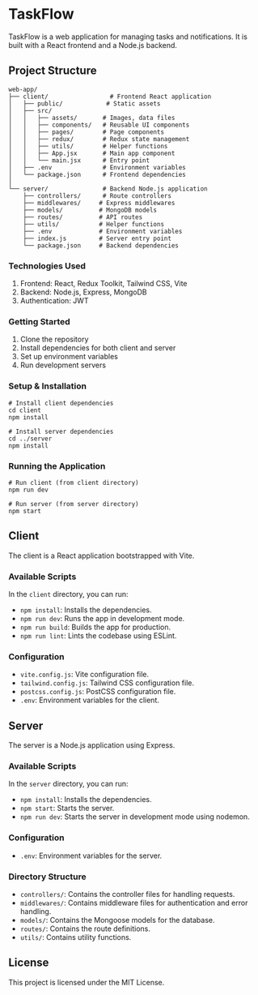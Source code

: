 # TaskFlow

TaskFlow is a web application for managing tasks and notifications. It is built with a React frontend and a Node.js backend.

## Project Structure
```
web-app/
├── client/                 # Frontend React application
│   ├── public/            # Static assets
│   ├── src/
│   │   ├── assets/       # Images, data files
│   │   ├── components/   # Reusable UI components
│   │   ├── pages/        # Page components
│   │   ├── redux/        # Redux state management
│   │   ├── utils/        # Helper functions
│   │   ├── App.jsx       # Main app component
│   │   └── main.jsx      # Entry point
│   ├── .env              # Environment variables
│   └── package.json      # Frontend dependencies
│
└── server/               # Backend Node.js application
    ├── controllers/      # Route controllers
    ├── middlewares/     # Express middlewares
    ├── models/          # MongoDB models
    ├── routes/          # API routes
    ├── utils/           # Helper functions
    ├── .env             # Environment variables
    ├── index.js         # Server entry point
    └── package.json     # Backend dependencies
```

### Technologies Used
1. Frontend: React, Redux Toolkit, Tailwind CSS, Vite
2. Backend: Node.js, Express, MongoDB
3. Authentication: JWT

### Getting Started
1. Clone the repository
2. Install dependencies for both client and server
3. Set up environment variables
4. Run development servers

### Setup & Installation
```
# Install client dependencies
cd client
npm install

# Install server dependencies
cd ../server
npm install
```

### Running the Application
```
# Run client (from client directory)
npm run dev

# Run server (from server directory)
npm start
```

## Client

The client is a React application bootstrapped with Vite.

### Available Scripts

In the `client` directory, you can run:

- `npm install`: Installs the dependencies.
- `npm run dev`: Runs the app in development mode.
- `npm run build`: Builds the app for production.
- `npm run lint`: Lints the codebase using ESLint.

### Configuration

- `vite.config.js`: Vite configuration file.
- `tailwind.config.js`: Tailwind CSS configuration file.
- `postcss.config.js`: PostCSS configuration file.
- `.env`: Environment variables for the client.

## Server

The server is a Node.js application using Express.

### Available Scripts

In the `server` directory, you can run:

- `npm install`: Installs the dependencies.
- `npm start`: Starts the server.
- `npm run dev`: Starts the server in development mode using nodemon.

### Configuration

- `.env`: Environment variables for the server.

### Directory Structure

- `controllers/`: Contains the controller files for handling requests.
- `middlewares/`: Contains middleware files for authentication and error handling.
- `models/`: Contains the Mongoose models for the database.
- `routes/`: Contains the route definitions.
- `utils/`: Contains utility functions.

## License

This project is licensed under the MIT License.
